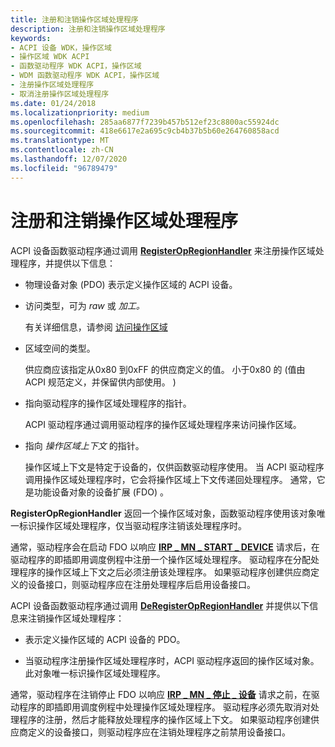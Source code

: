 ```yaml
---
title: 注册和注销操作区域处理程序
description: 注册和注销操作区域处理程序
keywords:
- ACPI 设备 WDK，操作区域
- 操作区域 WDK ACPI
- 函数驱动程序 WDK ACPI，操作区域
- WDM 函数驱动程序 WDK ACPI，操作区域
- 注册操作区域处理程序
- 取消注册操作区域处理程序
ms.date: 01/24/2018
ms.localizationpriority: medium
ms.openlocfilehash: 285aa6877f7239b457b512ef23c8800ac55924dc
ms.sourcegitcommit: 418e6617e2a695c9cb4b37b5b60e264760858acd
ms.translationtype: MT
ms.contentlocale: zh-CN
ms.lasthandoff: 12/07/2020
ms.locfileid: "96789479"
---
```

# <a name="registering-and-deregistering-an-operation-region-handler"></a>注册和注销操作区域处理程序


ACPI 设备函数驱动程序通过调用 [**RegisterOpRegionHandler**](/windows-hardware/drivers/ddi/oprghdlr/nf-oprghdlr-registeropregionhandler) 来注册操作区域处理程序，并提供以下信息：

-   物理设备对象 (PDO) 表示定义操作区域的 ACPI 设备。

-   访问类型，可为 *raw* 或 *加工。*

    有关详细信息，请参阅 [访问操作区域](accessing-an-operation-region.md)

-   区域空间的类型。

    供应商应该指定从0x80 到0xFF 的供应商定义的值。 小于0x80 的 (值由 ACPI 规范定义，并保留供内部使用。 ) 

-   指向驱动程序的操作区域处理程序的指针。

    ACPI 驱动程序通过调用驱动程序的操作区域处理程序来访问操作区域。

-   指向 *操作区域上下文* 的指针。

    操作区域上下文是特定于设备的，仅供函数驱动程序使用。 当 ACPI 驱动程序调用操作区域处理程序时，它会将操作区域上下文传递回处理程序。 通常，它是功能设备对象的设备扩展 (FDO) 。

**RegisterOpRegionHandler** 返回一个操作区域对象，函数驱动程序使用该对象唯一标识操作区域处理程序，仅当驱动程序注销该处理程序时。

通常，驱动程序会在启动 FDO 以响应 [**IRP \_ MN \_ START \_ DEVICE**](../kernel/irp-mn-start-device.md) 请求后，在驱动程序的即插即用调度例程中注册一个操作区域处理程序。 驱动程序在分配处理程序的操作区域上下文之后必须注册该处理程序。 如果驱动程序创建供应商定义的设备接口，则驱动程序应在注册处理程序后启用设备接口。

ACPI 设备函数驱动程序通过调用 [**DeRegisterOpRegionHandler**](/windows-hardware/drivers/ddi/oprghdlr/nf-oprghdlr-deregisteropregionhandler) 并提供以下信息来注销操作区域处理程序：

-   表示定义操作区域的 ACPI 设备的 PDO。

-   当驱动程序注册操作区域处理程序时，ACPI 驱动程序返回的操作区域对象。 此对象唯一标识操作区域处理程序。

通常，驱动程序在注销停止 FDO 以响应 [**IRP \_ MN \_ 停止 \_ 设备**](../kernel/irp-mn-stop-device.md) 请求之前，在驱动程序的即插即用调度例程中处理操作区域处理程序。 驱动程序必须先取消对处理程序的注册，然后才能释放处理程序的操作区域上下文。 如果驱动程序创建供应商定义的设备接口，则驱动程序应在注销处理程序之前禁用设备接口。


